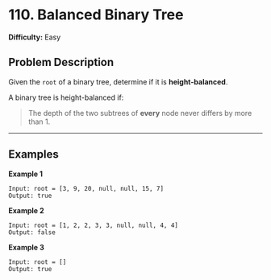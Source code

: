 # 110. Balanced Binary Tree

**Difficulty:** Easy

## Problem Description

Given the `root` of a binary tree, determine if it is **height-balanced**.

A binary tree is height-balanced if:
> The depth of the two subtrees of **every** node never differs by more than 1.

---

## Examples

**Example 1**  
```
Input: root = [3, 9, 20, null, null, 15, 7]
Output: true
```

**Example 2**  
```
Input: root = [1, 2, 2, 3, 3, null, null, 4, 4]
Output: false
```

**Example 3**  
```
Input: root = []
Output: true
```
